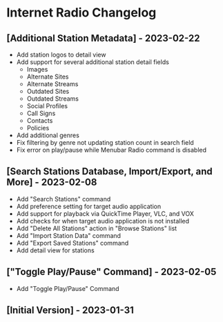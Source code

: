 # Internet Radio Changelog

## [Additional Station Metadata] - 2023-02-22

- Add station logos to detail view
- Add support for several additional station detail fields
    - Images
    - Alternate Sites
    - Alternate Streams
    - Outdated Sites
    - Outdated Streams
    - Social Profiles
    - Call Signs
    - Contacts
    - Policies
- Add additional genres
- Fix filtering by genre not updating station count in search field
- Fix error on play/pause while Menubar Radio command is disabled

## [Search Stations Database, Import/Export, and More] - 2023-02-08

- Add "Search Stations" command
- Add preference setting for target audio application
- Add support for playback via QuickTime Player, VLC, and VOX
- Add checks for when target audio application is not installed
- Add "Delete All Stations" action in "Browse Stations" list
- Add "Import Station Data" command
- Add "Export Saved Stations" command
- Add detail view for stations

## ["Toggle Play/Pause" Command] - 2023-02-05

- Add "Toggle Play/Pause" Command

## [Initial Version] - 2023-01-31
